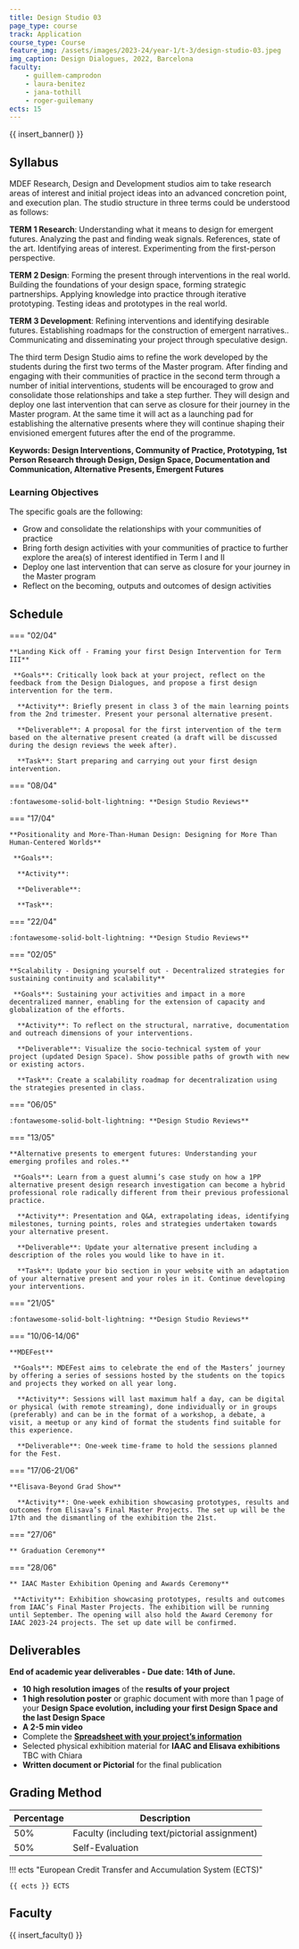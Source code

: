 ```yaml
---
title: Design Studio 03
page_type: course
track: Application
course_type: Course
feature_img: /assets/images/2023-24/year-1/t-3/design-studio-03.jpeg
img_caption: Design Dialogues, 2022, Barcelona
faculty:
    - guillem-camprodon
    - laura-benitez
    - jana-tothill
    - roger-guilemany
ects: 15
---
```


{{ insert_banner() }}

## Syllabus

MDEF Research, Design and Development studios aim to take research areas of interest and initial project ideas into an advanced concretion point, and execution plan. The studio structure in three terms could be understood as follows:

**TERM 1 Research**: Understanding what it means to design for emergent futures. Analyzing the past and finding weak signals. References, state of the art. Identifying areas of interest. Experimenting from the first-person perspective.

**TERM 2 Design**: Forming the present through interventions in the real world. Building the foundations of your design space, forming strategic partnerships. Applying knowledge into practice through iterative prototyping. Testing ideas and prototypes in the real world.

**TERM 3 Development**: Refining interventions and identifying desirable futures. Establishing roadmaps for the construction of emergent narratives.. Communicating and disseminating your project through speculative design.

The third term Design Studio aims to refine the work developed by the students during the first two terms of the Master program. After finding and engaging with their  communities of practice in the second term through a number of initial interventions, students will be encouraged to grow and consolidate those relationships and take a step further. They will design and deploy one last intervention that can serve as closure for their journey in the Master program. At the same time it will act as a launching pad for establishing the alternative presents where they will continue shaping their envisioned emergent futures after the end of the programme.

**Keywords: Design Interventions, Community of Practice, Prototyping, 1st Person Research through Design, Design Space, Documentation and Communication, Alternative Presents, Emergent Futures**

### Learning Objectives

The specific goals are the following: 
- Grow and consolidate the relationships with your communities of practice
- Bring forth design activities with your communities of practice to further explore the area(s) of interest identified in Term I and II
- Deploy one last intervention that can serve as closure for your journey in the Master program
- Reflect on the becoming, outputs and outcomes of design activities

## Schedule

=== "02/04"

    **Landing Kick off - Framing your first Design Intervention for Term III**

     **Goals**: Critically look back at your project, reflect on the feedback from the Design Dialogues, and propose a first design intervention for the term.
     
      **Activity**: Briefly present in class 3 of the main learning points from the 2nd trimester. Present your personal alternative present. 
      
      **Deliverable**: A proposal for the first intervention of the term based on the alternative present created (a draft will be discussed during the design reviews the week after).
      
      **Task**: Start preparing and carrying out your first design intervention.

=== "08/04"

    :fontawesome-solid-bolt-lightning: **Design Studio Reviews**

=== "17/04"

    **Positionality and More-Than-Human Design: Designing for More Than Human-Centered Worlds**

     **Goals**: 
     
      **Activity**:  
      
      **Deliverable**: 
      
      **Task**: 

=== "22/04"

    :fontawesome-solid-bolt-lightning: **Design Studio Reviews**

=== "02/05"

    **Scalability - Designing yourself out - Decentralized strategies for sustaining continuity and scalability**

     **Goals**: Sustaining your activities and impact in a more decentralized manner, enabling for the extension of capacity and globalization of the efforts.
     
      **Activity**: To reflect on the structural, narrative, documentation and outreach dimensions of your interventions. 
      
      **Deliverable**: Visualize the socio-technical system of your project (updated Design Space). Show possible paths of growth with new or existing actors.
      
      **Task**: Create a scalability roadmap for decentralization using the strategies presented in class.

=== "06/05"

    :fontawesome-solid-bolt-lightning: **Design Studio Reviews**

=== "13/05"

    **Alternative presents to emergent futures: Understanding your emerging profiles and roles.**

     **Goals**: Learn from a guest alumni’s case study on how a 1PP alternative present design research investigation can become a hybrid professional role radically different from their previous professional practice.
     
      **Activity**: Presentation and Q&A, extrapolating ideas, identifying milestones, turning points, roles and strategies undertaken towards your alternative present.
      
      **Deliverable**: Update your alternative present including a description of the roles you would like to have in it.
      
      **Task**: Update your bio section in your website with an adaptation of your alternative present and your roles in it. Continue developing your interventions.

=== "21/05"

    :fontawesome-solid-bolt-lightning: **Design Studio Reviews**

=== "10/06-14/06"

    **MDEFest**

     **Goals**: MDEFest aims to celebrate the end of the Masters’ journey by offering a series of sessions hosted by the students on the topics and projects they worked on all year long.
     
      **Activity**: Sessions will last maximum half a day, can be digital or physical (with remote streaming), done individually or in groups (preferably) and can be in the format of a workshop, a debate, a visit, a meetup or any kind of format the students find suitable for this experience.
      
      **Deliverable**: One-week time-frame to hold the sessions planned for the Fest.

=== "17/06-21/06"

    **Elisava-Beyond Grad Show**
     
      **Activity**: One-week exhibition showcasing prototypes, results and outcomes from Elisava’s Final Master Projects. The set up will be the 17th and the dismantling of the exhibition the 21st.

=== "27/06"

    ** Graduation Ceremony**

=== "28/06"

    ** IAAC Master Exhibition Opening and Awards Ceremony**
     
     **Activity**: Exhibition showcasing prototypes, results and outcomes from IAAC’s Final Master Projects. The exhibition will be running until September. The opening will also hold the Award Ceremony for IAAC 2023-24 projects. The set up date will be confirmed.
    

## Deliverables

**End of academic year deliverables - Due date: 14th of June.**

- **10 high resolution images** of the **results of your project**
- **1 high resolution poster** or graphic document with more than 1 page of your **Design Space evolution, including your first Design Space and the last Design Space**
- **A 2-5 min video**
- Complete the **[Spreadsheet with your project’s information](https://docs.google.com/spreadsheets/d/1rI9aX3fn4CTOLzUb4_Wp8pbTSM7Z0NR25g779Krv2A0/edit?usp=sharing)**
- Selected physical exhibition material for **IAAC and Elisava exhibitions** TBC with Chiara
- **Written document or Pictorial** for the final publication


## Grading Method

| Percentage  | Description                                     |
| ----------- | ------------------------------------            |
| 50%         | Faculty (including text/pictorial assignment)          |
| 50%         | Self-Evaluation                                 |

!!! ects "European Credit Transfer and Accumulation System (ECTS)"

    {{ ects }} ECTS


## Faculty

{{ insert_faculty() }}
